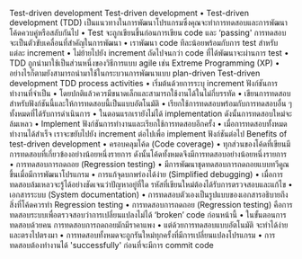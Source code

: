 Test-driven development
Test-driven development
•	Test-driven development (TDD) เป็นแนวทางในการพัฒนาโปรแกรมซึ่งคุณจะทำการทดสอบและการพัฒนาโค้ดควบคู่หรือสลับกันไป
•	Test จะถูกเขียนขึ้นก่อนการเขียน code และ ‘passing' การทดสอบจะเป็นตัวขับเคลื่อนที่สำคัญในการพัฒนา
•	เราพัฒนา code ทีละน้อยพร้อมกับการ test สำหรับแต่ละ increment
•	ไม่ย้ายไปยัง increment ถัดไปจนกว่า code ที่ได้พัฒนาจะผ่านการ test
•	TDD ถูกนำมาใช้เป็นส่วนหนึ่งของวิธีการแบบ agile เช่น Extreme Programming (XP)
•	อย่างไรก็ตามยังสามารถนำมาใช้ในกระบวนการพัฒนาแบบ plan-driven
Test-driven development
TDD process activities
•	เริ่มต้นด้วยการระบุ increment ฟังก์ชันการทำงานที่จำเป็น 
•	โดยปกติแล้วควรมีขนาดเล็กและสามารถใช้งานได้ในไม่กี่บรรทัด
•	เขียนการทดสอบสำหรับฟังก์ชันนี้และให้การทดสอบนี้เป็นแบบอัตโนมัติ
•	เรียกใช้การทดสอบพร้อมกับการทดสอบอื่น ๆ ทั้งหมดที่ได้รับการดำเนินการ 
•	ในตอนแรกเรายังไม่ได้ implementation ดังนั้นการทดสอบใหม่จะล้มเหลว
•	Implement ฟังก์ชันการทำงานและเรียกใช้การทดสอบอีกครั้ง
•	เมื่อการทดสอบทั้งหมดทำงานได้สำเร็จ เราจะขยับไปยัง increment ต่อไปเพื่อ implement  ฟังก์ชันต่อไป
Benefits of test-driven development
•	ครอบคลุมโค้ด (Code coverage)
•	ทุกส่วนของโค้ดที่เขียนมีการทดสอบที่เกี่ยวข้องอย่างน้อยหนึ่งรายการ ดังนั้นโค้ดทั้งหมดจึงมีการทดสอบอย่างน้อยหนึ่งรายการ
•	การทดสอบการถดถอย (Regression testing)
•	มีการพัฒนาชุดทดสอบการถดถอยแบบทวีคูณขึ้นเมื่อมีการพัฒนาโปรแกรม
•	การแก้จุดบกพร่องได้ง่าย (Simplified debugging)
•	เมื่อการทดสอบล้มเหลวจะรู้ได้อย่างชัดเจนว่าปัญหาอยู่ที่ใด รหัสที่เขียนใหม่ต้องได้รับการตรวจสอบและแก้ไข
•	เอกสารระบบ (System documentation)
•	การทดสอบตัวเองเป็นรูปแบบของเอกสารอธิบายถึงสิ่งที่โค้ดควรทำ
Regression testing
•	การทดสอบการถดถอย (Regression testing) คือการทดสอบระบบเพื่อตรวจสอบว่าการเปลี่ยนแปลงไม่ได้ ‘broken’  code ก่อนหน้านี้
•	ในขั้นตอนการทดสอบด้วยคน การทดสอบการถดถอยมักมีราคาแพง 
•	แต่ด้วยการทดสอบแบบอัตโนมัติ จะทำได้ง่ายและตรงไปตรงมา
•	การทดสอบทั้งหมดจะถูกรันใหม่ทุกครั้งที่มีการเปลี่ยนแปลงโปรแกรม
•	การทดสอบต้องทำงานได้ 'successfully' ก่อนที่จะมีการ commit code
